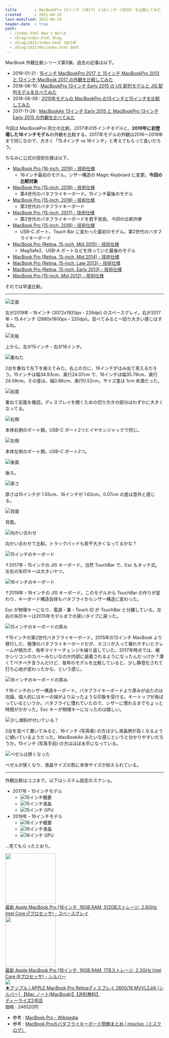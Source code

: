 ```yaml
---
title        : MacBookPro 15インチ (2017) と16インチ (2019) を比較してみた
created      : 2021-04-24
last-modified: 2021-04-24
header-date  : true
path:
  - /index.html Neo's World
  - /blog/index.html Blog
  - /blog/2021/index.html 2021年
  - /blog/2021/04/index.html 04月
---
```


MacBook 外観比較シリーズ第5弾。過去の記事は以下。

- 2019-01-21 : [15インチ MacBookPro 2017 と 15インチ MacBookPro 2013 と 12インチ MacBook 2017 の外観を比較してみた](/blog/2019/01/21-01.html)
- 2018-06-10 : [MacBookPro 13インチ Early 2015 の US 配列モデルと JIS 配列モデルを比べてみた](/blog/2018/06/10-01.html)
- 2018-06-09 : [2015年モデルの MacBookPro の13インチと15インチを比較してみた](/blog/2018/06/09-02.html)
- 2017-11-26 : [MacBookAir 13インチ Early 2015 と MacBookPro 13インチ Early 2015 の外観を比べてみた](/blog/2017/11/26-02.html)

今回は MacBookPro 同士の比較。*2017年の15インチモデル*と、**2019年に初登場した16インチモデル**の外観を比較する。2017年モデルの外観は2016～2019年まで同じなので、大きく「15.4インチ vs 16インチ」と考えてもらって良いだろう。

ちなみに公式の技術仕様は以下。

- [MacBook Pro (16-inch, 2019) - 技術仕様](https://support.apple.com/kb/SP809?locale=ja_JP)
  - 16インチ最初のモデル。シザー構造の Magic Keyboard に変更。**今回の比較対象**
- [MacBook Pro (15-inch, 2019) - 技術仕様](https://support.apple.com/kb/SP794?viewlocale=ja_JP&amp;locale=ja_JP)
  - 第4世代のバタフライキーボード。15インチ最後のモデル
- [MacBook Pro (15-inch, 2018) - 技術仕様](https://support.apple.com/kb/SP776?viewlocale=ja_JP&amp;locale=ja_JP)
  - 第3世代のバタフライキーボード
- [MacBook Pro (15-inch, 2017) - 技術仕様](https://support.apple.com/kb/SP756?viewlocale=ja_JP&amp;locale=ja_JP)
  - 第2世代のバタフライキーボードを若干改良。*今回の比較対象*
- [MacBook Pro (15-inch, 2016) - 技術仕様](https://support.apple.com/kb/SP749?viewlocale=ja_JP&amp;locale=ja_JP)
  - USB-C ポート、Touch Bar に変わった最初のモデル。第2世代のバタフライキーボード
- [MacBook Pro (Retina, 15-inch, Mid 2015) - 技術仕様](https://support.apple.com/kb/SP719?viewlocale=ja_JP&amp;locale=ja_JP)
  - MagSafe2、USB-A ポートなどを持っていた最後のモデル
- [MacBook Pro (Retina, 15-inch, Mid 2014) - 技術仕様](https://support.apple.com/kb/SP704?viewlocale=ja_JP&amp;locale=ja_JP)
- [MacBook Pro (Retina, 15-inch, Late 2013) - 技術仕様](https://support.apple.com/kb/SP690?viewlocale=ja_JP&amp;locale=ja_JP)
- [MacBook Pro (Retina, 15-inch, Early 2013) - 技術仕様](https://support.apple.com/kb/SP669?viewlocale=ja_JP&amp;locale=ja_JP)
- [MacBook Pro (15-inch, Mid 2012) - 技術仕様](https://support.apple.com/kb/SP694?viewlocale=ja_JP&amp;locale=ja_JP)

それでは早速比較。

---

![正面](./24-01-01.jpg)

左が2019年・16インチ (3072x1920px・226dpi) のスペースグレイ。右が2017年・15.4インチ (2880x1800px・220dpi)。並べてみると一回り大きい感じはするね。

![天板](./24-01-02.jpg)

上から。左が15インチ・右が16インチ。

![重ねた](./24-01-03.jpg)

2台を重ねて左下を揃えてみた。右上の方に、16インチがはみ出て見えるだろう。15インチは幅34.93cm、奥行24.07cm で、16インチは幅35.79cm、奥行24.59cm。その差は、幅0.86cm、奥行0.52cm。サイズ差は 1cm 未満だった。

![前面](./24-01-04.jpg)

重ねて前面を確認。ディスプレイを開くための切り欠きの部分はわずかに大きくなってる。

![右側](./24-01-05.jpg)

本体右側のポート類。USB-C ポート2つとイヤホンジャックで同じ。

![左側](./24-01-06.jpg)

本体左側のポート類。USB-C ポート2つ。

![後面](./24-01-07.jpg)

後ろ。

![厚さ](./24-01-08.jpg)

厚さは15インチが 1.55cm、16インチが 1.62cm。0.07cm の差は意外と感じる。

![背面](./24-01-09.jpg)

背面。

![向かい合わせ](./24-01-10.jpg)

向かい合わせて比較。トラックパッドも若干大きくなってるかな？

![15インチのキーボード](./24-01-11.jpg)

↑2017年・15インチの JIS キーボード。当然 TouchBar で、Esc もタッチ式。左右の矢印キーは大きいヤツ。

![16インチのキーボード](./24-01-12.jpg)

↑2019年・16インチの JIS キーボード。このモデルから TouchBar の作りが変わり、キーボード構造自体もバタフライからシザー構造に変わった。

Esc が物理キーになり、電源・兼・Touch ID が TouchBar と分離している。左右の矢印キーは2015年モデルまでの狭いタイプに戻った。

![15インチのキーボードの厚み](./24-01-13.jpg)

↑15インチの第2世代バタフライキーボード。2015年の12インチ MacBook より移行した、極薄のバタフライキーボードだが、ホコリが入って壊れやすいとクレームが相次ぎ、毎年マイナーチェンジを繰り返していた。2017年時点では、確かシリコンのカバーみたいなのが内部に装着されるようになったんだっけか？薄くてペチペチ言うんだけど、毎年のモデルを比較していると、少し静音化されて打ち心地が変わったかな、という感じ。

![16インチのキーボードの厚み](./24-01-14.jpg)

↑16インチのシザー構造キーボード。バタフライキーボードより厚みが出たのは勿論、個人的にはキーの端がより尖ったような印象を受ける。キートップが角ばっているというか。バタフライに慣れていたので、シザーに慣れるまでちょっと時間がかかった。Esc キーが物理キーになったのは嬉しい。

![少し傾斜が付いている？](./24-01-15.jpg)

2台を並べて置いてみると、16インチ (写真奥) の方は少し液晶側が高くなるように傾いているようだった。MacBookAir みたいな感じというと分かりやすいだろうか。15インチ (写真手前) の方はほぼ水平になっている。

![ベゼルは狭くなった](./24-01-16.jpg)

ベゼルが狭くなり、液晶サイズの割に本体サイズが抑えられている。

---

外観比較はココまで。以下はシステム設定のスクショ。

- 2017年・15インチモデル
  - ![15インチ概要](./24-01-17.png)
  - ![15インチ液晶](./24-01-18.png)
  - ![15インチ GPU](./24-01-19.png)
- 2019年・16インチモデル
  - ![16インチ概要](./24-01-20.png)
  - ![16インチ液晶](./24-01-21.png)
  - ![16インチ GPU](./24-01-22.png)

…見てもらったとおり。

<div class="ad-amazon">
  <div class="ad-amazon-image">
    <a href="https://www.amazon.co.jp/dp/B081GH8ZXM?tag=neos21-22&amp;linkCode=osi&amp;th=1&amp;psc=1">
      <img src="https://m.media-amazon.com/images/I/41Y2Vs8NgSL._SL160_.jpg" width="160" height="160">
    </a>
  </div>
  <div class="ad-amazon-info">
    <div class="ad-amazon-title">
      <a href="https://www.amazon.co.jp/dp/B081GH8ZXM?tag=neos21-22&amp;linkCode=osi&amp;th=1&amp;psc=1">最新 Apple MacBook Pro (16インチ, 16GB RAM, 512GBストレージ, 2.6GHz Intel Core i7プロセッサ) - スペースグレイ</a>
    </div>
  </div>
</div>

<div class="ad-amazon">
  <div class="ad-amazon-image">
    <a href="https://www.amazon.co.jp/dp/B081G97LZG?tag=neos21-22&amp;linkCode=osi&amp;th=1&amp;psc=1">
      <img src="https://m.media-amazon.com/images/I/31Kkzr2dyqL._SL160_.jpg" width="160" height="160">
    </a>
  </div>
  <div class="ad-amazon-info">
    <div class="ad-amazon-title">
      <a href="https://www.amazon.co.jp/dp/B081G97LZG?tag=neos21-22&amp;linkCode=osi&amp;th=1&amp;psc=1">最新 Apple MacBook Pro (16インチ, 16GB RAM, 1TBストレージ, 2.3GHz Intel Core i9プロセッサ) - シルバー</a>
    </div>
  </div>
</div>

<div class="ad-rakuten">
  <div class="ad-rakuten-image">
    <a href="https://hb.afl.rakuten.co.jp/hgc/g00rd002.waxyc382.g00rd002.waxyd188/?pc=https%3A%2F%2Fitem.rakuten.co.jp%2Fe-cutestyle%2Fp000000704742%2F&amp;m=http%3A%2F%2Fm.rakuten.co.jp%2Fe-cutestyle%2Fi%2F19743219%2F">
      <img src="https://thumbnail.image.rakuten.co.jp/@0_mall/e-cutestyle/cabinet/img026/p000000704742_1.jpg?_ex=128x128">
    </a>
  </div>
  <div class="ad-rakuten-info">
    <div class="ad-rakuten-title">
      <a href="https://hb.afl.rakuten.co.jp/hgc/g00rd002.waxyc382.g00rd002.waxyd188/?pc=https%3A%2F%2Fitem.rakuten.co.jp%2Fe-cutestyle%2Fp000000704742%2F&amp;m=http%3A%2F%2Fm.rakuten.co.jp%2Fe-cutestyle%2Fi%2F19743219%2F">★アップル / APPLE MacBook Pro Retinaディスプレイ 2600/16 MVVL2J/A [シルバー] 【Mac ノート(MacBook)】【送料無料】</a>
    </div>
    <div class="ad-rakuten-shop">
      <a href="https://hb.afl.rakuten.co.jp/hgc/g00rd002.waxyc382.g00rd002.waxyd188/?pc=https%3A%2F%2Fwww.rakuten.co.jp%2Fe-cutestyle%2F&amp;m=http%3A%2F%2Fm.rakuten.co.jp%2Fe-cutestyle%2F">ディーライズ2号店</a>
    </div>
    <div class="ad-rakuten-price">価格 : 246520円</div>
  </div>
</div>

- 参考 : [MacBook Pro - Wikipedia](https://ja.wikipedia.org/wiki/MacBook_Pro)
- 参考 : [MacBook Proのバタフライキーボード問題まとめ | misclog（ミスクログ）](https://misc-log.com/macbookpro-butterfly-keybord/)
